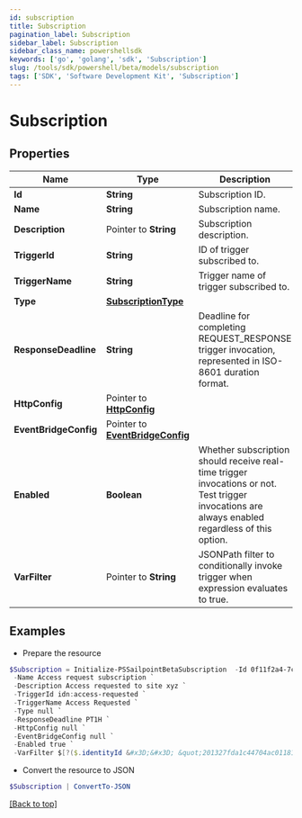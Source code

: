 ```yaml
---
id: subscription
title: Subscription
pagination_label: Subscription
sidebar_label: Subscription
sidebar_class_name: powershellsdk
keywords: ['go', 'golang', 'sdk', 'Subscription'] 
slug: /tools/sdk/powershell/beta/models/subscription
tags: ['SDK', 'Software Development Kit', 'Subscription']
---
```



# Subscription

## Properties

Name | Type | Description | Notes
------------ | ------------- | ------------- | -------------
**Id** |  **String** | Subscription ID. | 
**Name** |  **String** | Subscription name. | 
**Description** |  Pointer to **String** | Subscription description. | [optional] 
**TriggerId** |  **String** | ID of trigger subscribed to. | 
**TriggerName** |  **String** | Trigger name of trigger subscribed to. | 
**Type** |  [**SubscriptionType**](subscription-type) |  | 
**ResponseDeadline** |  **String** | Deadline for completing REQUEST_RESPONSE trigger invocation, represented in ISO-8601 duration format. | [default to "PT1H"]
**HttpConfig** |  Pointer to [**HttpConfig**](http-config) |  | [optional] 
**EventBridgeConfig** |  Pointer to [**EventBridgeConfig**](event-bridge-config) |  | [optional] 
**Enabled** |  **Boolean** | Whether subscription should receive real-time trigger invocations or not. Test trigger invocations are always enabled regardless of this option. | [default to $true]
**VarFilter** |  Pointer to **String** | JSONPath filter to conditionally invoke trigger when expression evaluates to true. | [optional] 

## Examples

- Prepare the resource
```powershell
$Subscription = Initialize-PSSailpointBetaSubscription  -Id 0f11f2a4-7c94-4bf3-a2bd-742580fe3bde `
 -Name Access request subscription `
 -Description Access requested to site xyz `
 -TriggerId idn:access-requested `
 -TriggerName Access Requested `
 -Type null `
 -ResponseDeadline PT1H `
 -HttpConfig null `
 -EventBridgeConfig null `
 -Enabled true `
 -VarFilter $[?($.identityId &#x3D;&#x3D; &quot;201327fda1c44704ac01181e963d463c&quot;)]
```

- Convert the resource to JSON
```powershell
$Subscription | ConvertTo-JSON
```


[[Back to top]](#) 

